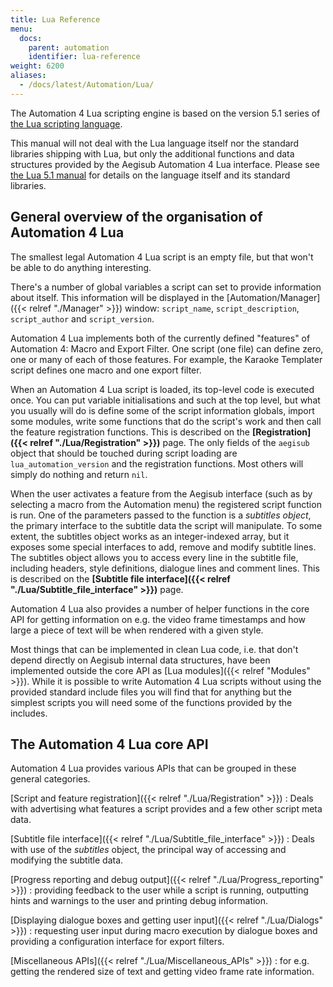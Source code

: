 ```yaml
---
title: Lua Reference
menu:
  docs:
    parent: automation
    identifier: lua-reference
weight: 6200
aliases:
  - /docs/latest/Automation/Lua/
---
```


The Automation 4 Lua scripting engine is based on the version 5.1 series of
[the Lua scripting language](https://www.lua.org).

This manual will not deal with the Lua language itself nor the standard
libraries shipping with Lua, but only the additional functions and data
structures provided by the Aegisub Automation 4 Lua interface. Please see
[the Lua 5.1 manual](https://www.lua.org/manual/5.1/) for details on the
language itself and its standard libraries.

## General overview of the organisation of Automation 4 Lua

The smallest legal Automation 4 Lua script is an empty file, but that won't
be able to do anything interesting.

There's a number of global variables a script can set to provide
information about itself. This information will be displayed in the
[Automation/Manager]({{< relref "./Manager" >}}) window: `script_name`, `script_description`,
`script_author` and `script_version`.

Automation 4 Lua implements both of the currently defined "features" of
Automation 4: Macro and Export Filter. One script (one file) can define
zero, one or many of each of those features. For example, the Karaoke
Templater script defines one macro and one export filter.

When an Automation 4 Lua script is loaded, its top-level code is executed
once. You can put variable initialisations and such at the top level, but
what you usually will do is define some of the script information globals,
import some modules, write some functions that do the script's work and
then call the feature registration functions. This is described on the
**[Registration]({{< relref "./Lua/Registration" >}})** page. The only fields of the
`aegisub` object that should be touched during script loading are
`lua_automation_version` and the registration functions. Most others will
simply do nothing and return `nil`.

When the user activates a feature from the Aegisub interface (such as by
selecting a macro from the Automation menu) the registered script function
is run. One of the parameters passed to the function is a _subtitles
object_, the primary interface to the subtitle data the script will
manipulate. To some extent, the subtitles object works as an
integer-indexed array, but it exposes some special interfaces to add,
remove and modify subtitle lines. The subtitles object allows you to access
every line in the subtitle file, including headers, style definitions,
dialogue lines and comment lines. This is described on the **[Subtitle file interface]({{< relref "./Lua/Subtitle_file_interface" >}})** page.

Automation 4 Lua also provides a number of helper functions in the core API
for getting information on e.g. the video frame timestamps and how large a
piece of text will be when rendered with a given style.

Most things that can be implemented in clean Lua code, i.e. that don't
depend directly on Aegisub internal data structures, have been implemented
outside the core API as [Lua modules]({{< relref "Modules" >}}). While it is possible to write
Automation 4 Lua scripts without using the provided standard include files
you will find that for anything but the simplest scripts you will need some
of the functions provided by the includes.

## The Automation 4 Lua core API

Automation 4 Lua provides various APIs that can be grouped in these general
categories.

[Script and feature registration]({{< relref "./Lua/Registration" >}})
: Deals with advertising what features a script provides and a few other
  script meta data.

[Subtitle file interface]({{< relref "./Lua/Subtitle_file_interface" >}})
: Deals with use of the _subtitles_ object, the principal way of accessing
  and modifying the subtitle data.

[Progress reporting and debug output]({{< relref "./Lua/Progress_reporting" >}})
: providing feedback to the user while a script is running, outputting
  hints and warnings to the user and printing debug information.

[Displaying dialogue boxes and getting user input]({{< relref "./Lua/Dialogs" >}})
: requesting user input during macro execution by dialogue boxes and
  providing a configuration interface for export filters.

[Miscellaneous APIs]({{< relref "./Lua/Miscellaneous_APIs" >}})
: for e.g. getting the rendered size of text and getting video frame rate
  information.
